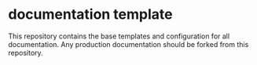 # documentation template
This repository contains the base templates and configuration for all documentation.  Any production documentation should be forked from this repository.
